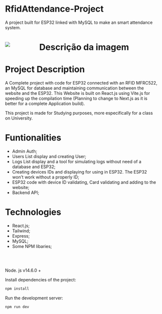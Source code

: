 # RfidAttendance-Project
A project built for ESP32 linked with MySQL to make an smart attendance system.

<h1 align="center">  
    <img src="[https://media.discordapp.net/attachments/714891795129171983/1116080894567006248/Screenshot_2023-06-07_at_16.05.48.png?width=799&height=480](https://cdn.discordapp.com/attachments/839669500747186186/1118301018371924138/image.png)" alt="Descrição da imagem" style="margin-top: 32px; display:block; margin: auto" >
</h1>



# Project Description
A Complete project with code for ESP32 connected with an RFID MFRC522, an MySQL for database and maintaining communication between the website and the ESP32.
This Website is built on React.js using Vite.js for speeding up the compilation time (Planning to change to Next.js as it is better for a complete Application build).

This project is made for Studying purposes, more especifically for a class on University.

# Funtionalities

- Admin Auth;
- Users List display and creating User;
- Logs List display and a tool for simulating logs without need of a database and ESP32;
- Creating devices IDs and displaying for using in ESP32. The ESP32 won't work without a properly ID;
- ESP32 code with device ID validating, Card validating and adding to the website;
- Backend API;


# Technologies

- React.js;
- Tailwind;
- Express;
- MySQL;
- Some NPM libaries;



<br>
<br>

Node. js v14.6.0 +

Install dependencies of the project:
 
```bash
npm install
```

Run the development server:

```bash
npm run dev
```
